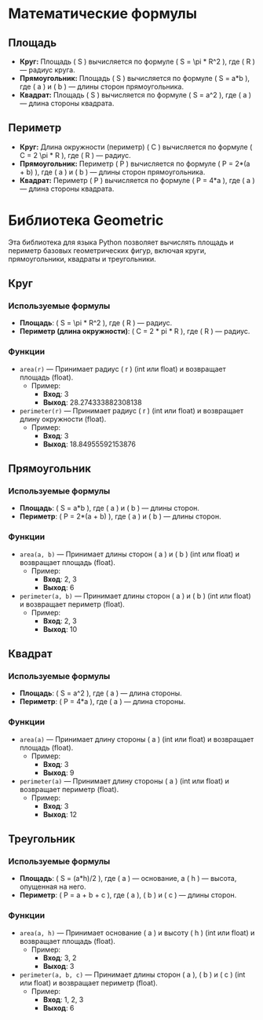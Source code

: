 # Математические формулы

## Площадь
- **Круг:** Площадь \( S \) вычисляется по формуле \( S = \pi * R^2 \), где \( R \) — радиус круга.
- **Прямоугольник:** Площадь \( S \) вычисляется по формуле \( S = a*b \), где \( a \) и \( b \) — длины сторон прямоугольника.
- **Квадрат:** Площадь \( S \) вычисляется по формуле \( S = a^2 \), где \( a \) — длина стороны квадрата.

## Периметр
- **Круг:** Длина окружности (периметр) \( C \) вычисляется по формуле \( C = 2 \pi * R \), где \( R \) — радиус.
- **Прямоугольник:** Периметр \( P \) вычисляется по формуле \( P = 2*(a + b) \), где \( a \) и \( b \) — длины сторон прямоугольника.
- **Квадрат:** Периметр \( P \) вычисляется по формуле \( P = 4*a \), где \( a \) — длина стороны квадрата.

# Библиотека Geometric

Эта библиотека для языка Python позволяет вычислять площадь и периметр базовых геометрических фигур, включая круги, прямоугольники, квадраты и треугольники.

## Круг

### Используемые формулы
- **Площадь**: \( S = \pi * R^2 \), где \( R \) — радиус.
- **Периметр (длина окружности)**: \( C = 2 * pi * R \), где \( R \) — радиус.

### Функции
- `area(r)` — Принимает радиус \( r \) (int или float) и возвращает площадь (float).
  - Пример:
    - **Вход**: 3
    - **Выход**: 28.274333882308138
- `perimeter(r)` — Принимает радиус \( r \) (int или float) и возвращает длину окружности (float).
  - Пример:
    - **Вход**: 3
    - **Выход**: 18.84955592153876

## Прямоугольник

### Используемые формулы
- **Площадь**: \( S = a*b \), где \( a \) и \( b \) — длины сторон.
- **Периметр**: \( P = 2*(a + b) \), где \( a \) и \( b \) — длины сторон.

### Функции
- `area(a, b)` — Принимает длины сторон \( a \) и \( b \) (int или float) и возвращает площадь (float).
  - Пример:
    - **Вход**: 2, 3
    - **Выход**: 6
- `perimeter(a, b)` — Принимает длины сторон \( a \) и \( b \) (int или float) и возвращает периметр (float).
  - Пример:
    - **Вход**: 2, 3
    - **Выход**: 10

## Квадрат

### Используемые формулы
- **Площадь**: \( S = a^2 \), где \( a \) — длина стороны.
- **Периметр**: \( P = 4*a \), где \( a \) — длина стороны.

### Функции
- `area(a)` — Принимает длину стороны \( a \) (int или float) и возвращает площадь (float).
  - Пример:
    - **Вход**: 3
    - **Выход**: 9
- `perimeter(a)` — Принимает длину стороны \( a \) (int или float) и возвращает периметр (float).
  - Пример:
    - **Вход**: 3
    - **Выход**: 12

## Треугольник

### Используемые формулы
- **Площадь**: \( S = (a*h)/2 \), где \( a \) — основание, а \( h \) — высота, опущенная на него.
- **Периметр**: \( P = a + b + c \), где \( a \), \( b \) и \( c \) — длины сторон.

### Функции
- `area(a, h)` — Принимает основание \( a \) и высоту \( h \) (int или float) и возвращает площадь (float).
  - Пример:
    - **Вход**: 3, 2
    - **Выход**: 3
- `perimeter(a, b, c)` — Принимает длины сторон \( a \), \( b \) и \( c \) (int или float) и возвращает периметр (float).
  - Пример:
    - **Вход**: 1, 2, 3
    - **Выход**: 6
